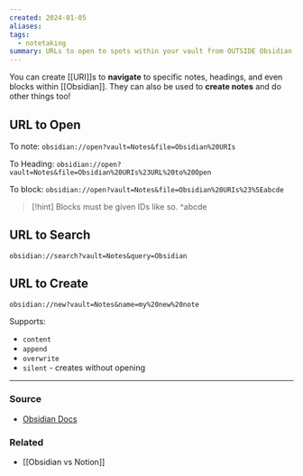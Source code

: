 ```yaml
---
created: 2024-01-05
aliases: 
tags:
  - notetaking
summary: URLs to open to spots within your vault from OUTSIDE Obsidian.
---
```

You can create [[URI]]s to **navigate** to specific notes, headings, and even blocks within [[Obsidian]]. They can also be used to **create notes** and do other things too!

## URL to Open
To note:
`obsidian://open?vault=Notes&file=Obsidian%20URIs`

To Heading:
`obsidian://open?vault=Notes&file=Obsidian%20URIs%23URL%20to%20Open`

To block:
`obsidian://open?vault=Notes&file=Obsidian%20URIs%23%5Eabcde`

> [!hint] Blocks must be given IDs like so. ^abcde

## URL to Search
`obsidian://search?vault=Notes&query=Obsidian`

## URL to Create
`obsidian://new?vault=Notes&name=my%20new%20note`

Supports:
- `content`
- `append`
- `overwrite`
- `silent` - creates without opening

---
### Source
- [Obsidian Docs](https://help.obsidian.md/Concepts/Obsidian+URI)

### Related
- [[Obsidian vs Notion]]